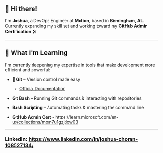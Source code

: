 ## 👋 Hi there!

I'm **Joshua**, a DevOps Engineer at **Motion**, based in **Birmingham, AL**.  
Currently expanding my skill set and working toward my **GitHub Admin Certification** 🛠️

---

## 🧠 What I'm Learning

I'm currently deepening my expertise in tools that make development more efficient and powerful:

- 🔧 **Git** – Version control made easy  
  -  [Official Documentation](https://git-scm.com/doc)

- **Git Bash** – Running Git commands & interacting with repositories

- **Bash Scripting** – Automating tasks & mastering the command line

- **GitHub Admin Cert** - https://learn.microsoft.com/en-us/collections/mom7u1gzjdxw03 

---


### LinkedIn: https://www.linkedin.com/in/joshua-choran-108527134/ 

<!--
**JLChoran/JLChoran** is a ✨ _special_ ✨ repository because its `README.md` (this file) appears on your GitHub profile.

Here are some ideas to get you started:

- 🔭 I’m currently working on ...
- 🌱 I’m currently learning ...
- 👯 I’m looking to collaborate on ...
- 🤔 I’m looking for help with ...
- 💬 Ask me about ...
- 📫 How to reach me: ...
- 😄 Pronouns: ...
- ⚡ Fun fact: ...
-->
